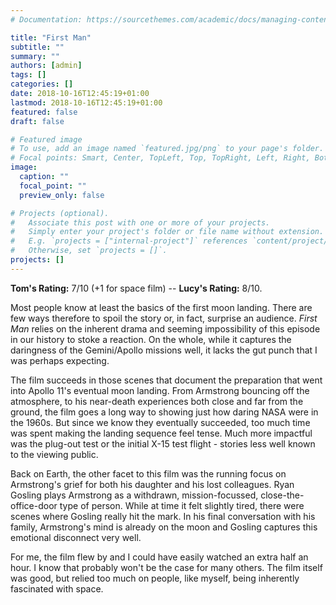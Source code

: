 ```yaml
---
# Documentation: https://sourcethemes.com/academic/docs/managing-content/

title: "First Man"
subtitle: ""
summary: ""
authors: [admin]
tags: []
categories: []
date: 2018-10-16T12:45:19+01:00
lastmod: 2018-10-16T12:45:19+01:00
featured: false
draft: false

# Featured image
# To use, add an image named `featured.jpg/png` to your page's folder.
# Focal points: Smart, Center, TopLeft, Top, TopRight, Left, Right, BottomLeft, Bottom, BottomRight.
image:
  caption: ""
  focal_point: ""
  preview_only: false

# Projects (optional).
#   Associate this post with one or more of your projects.
#   Simply enter your project's folder or file name without extension.
#   E.g. `projects = ["internal-project"]` references `content/project/deep-learning/index.md`.
#   Otherwise, set `projects = []`.
projects: []
---
```


**Tom's Rating:** 7/10 (+1 for space film) -- **Lucy's Rating:** 8/10.

Most people know at least the basics of the first moon landing. There are few ways therefore to spoil the story or, in fact, surprise an audience. *First Man* relies on the inherent drama and seeming impossibility of this episode in our history to stoke a reaction. On the whole, while it captures the daringness of the Gemini/Apollo missions well, it lacks the gut punch that I was perhaps expecting.

The film succeeds in those scenes that document the preparation that went into Apollo 11's eventual moon landing. From Armstrong bouncing off the atmosphere, to his near-death experiences both close and far from the ground, the film goes a long way to showing just how daring NASA were in the 1960s. But since we know they eventually succeeded, too much time was spent making the landing sequence feel tense. Much more impactful was the plug-out test or the initial X-15 test flight - stories less well known to the viewing public.

Back on Earth, the other facet to this film was the running focus on Armstrong's grief for both his daughter and his lost colleagues. Ryan Gosling plays Armstrong as a withdrawn, mission-focussed, close-the-office-door type of person. While at time it felt slightly tired, there were scenes where Gosling really hit the mark. In his final conversation with his family, Armstrong's mind is already on the moon and Gosling captures this emotional disconnect very well.

For me, the film flew by and I could have easily watched an extra half an hour. I know that probably won't be the case for many others. The film itself was good, but relied too much on people, like myself, being inherently fascinated with space.
